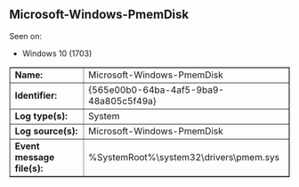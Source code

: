 ## Microsoft-Windows-PmemDisk

Seen on:
* Windows 10 (1703)

<table border="1" class="docutils">
  <tbody>
    <tr>
      <td><b>Name:</b></td>
      <td>Microsoft-Windows-PmemDisk</td>
    </tr>
    <tr>
      <td><b>Identifier:</b></td>
      <td>{565e00b0-64ba-4af5-9ba9-48a805c5f49a}</td>
    </tr>
    <tr>
      <td><b>Log type(s):</b></td>
      <td>System</td>
    </tr>
    <tr>
      <td><b>Log source(s):</b></td>
      <td>Microsoft-Windows-PmemDisk</td>
    </tr>
    <tr>
      <td><b>Event message file(s):</b></td>
      <td>%SystemRoot%\system32\drivers\pmem.sys</td>
    </tr>
  </tbody>
</table>

&nbsp;

